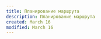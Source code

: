 ```yaml
---
title: Планирование маршрута
description: Планирование маршрута
created: March 16
modified: March 16
---
```


